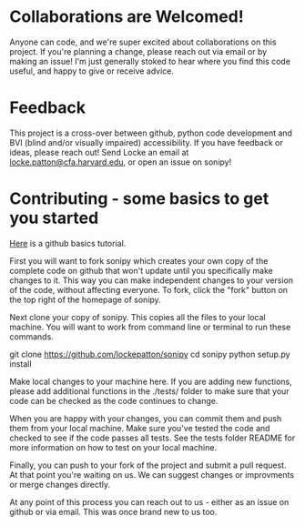 # Collaborations are Welcomed!

Anyone can code, and we're super excited about collaborations on this project.
If you're planning a change, please reach out via email or by making an issue!
I'm just generally stoked to hear where you find this code useful, and happy to
give or receive advice.

# Feedback

This project is a cross-over between github, python code development and BVI
(blind and/or visually impaired) accessibility. If you have feedback or ideas,
please reach out! Send Locke an email at locke.patton@cfa.harvard.edu, or open
an issue on sonipy!

# Contributing - some basics to get you started

[Here](https://guides.github.com/activities/hello-world/) is a github basics tutorial.

First you will want to fork sonipy which creates your own copy of the complete code on github that
won't update until you specifically make changes to it. This way you can make independent changes
to your version of the code, without affecting everyone. To fork, click the "fork" button
on the top right of the homepage of sonipy.

Next clone your copy of sonipy. This copies all the files to your local machine.
You will want to work from command line or terminal to run these commands.

  git clone <https://github.com/lockepatton/sonipy>
  cd sonipy
  python setup.py install

Make local changes to your machine here. If you are adding new functions, please
add additional functions in the ./tests/ folder to make sure that your code can be
checked as the code continues to change.

When you are happy with your changes, you can commit them and push them from your local machine.
Make sure you've tested the code and checked to see if the code passes all tests. See the
tests folder README for more information on how to test on your local machine.

Finally, you can push to your fork of the project and submit a pull request. At that point you're
waiting on us. We can suggest changes or improvments or merge changes directly.

At any point of this process you can reach out to us - either as an issue on github or
via email. This was once brand new to us too.

